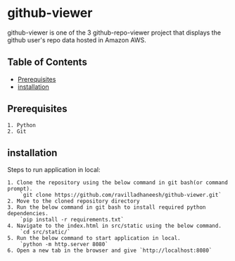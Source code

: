 # github-viewer

github-viewer is one of the 3 github-repo-viewer project that displays the github user's repo data hosted in Amazon AWS.

## Table of Contents
- [Prerequisites](#Prerequisites)
- [installation](#installation)


## Prerequisites
    1. Python
    2. Git

## installation
Steps to run application in local:

    1. Clone the repository using the below command in git bash(or command prompt).
        `git clone https://github.com/ravilladhaneesh/github-viewer.git`
    2. Move to the cloned repository directory
    3. Run the below command in git bash to install required python dependencies.
        `pip install -r requirements.txt`
    4. Navigate to the index.html in src/static using the below command.
        `cd src/static/`
    5. Run the below command to start application in local.
        `python -m http.server 8080`
    6. Open a new tab in the browser and give `http://localhost:8080`
